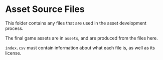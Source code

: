 # Asset Source Files

This folder contains any files that are used in the asset development process.

The final game assets are in `assets`, and are produced from the files here.

`index.csv` must contain information about what each file is, as well as its license.
